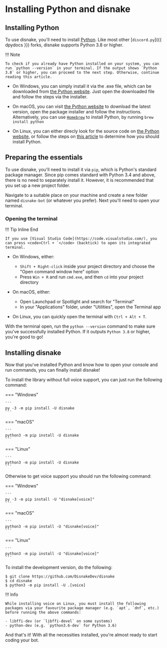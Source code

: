# Installing Python and disnake

## Installing Python

To use disnake, you'll need to install [Python][python]. Like most other [`discord.py`]({{ dpydocs }}) forks, disnake supports Python 3.8 or higher.

!!! Note

    To check if you already have Python installed on your system, you can run `python --version` in your terminal. If the output shows `Python 3.8` or higher, you can proceed to the next step. Otherwise, continue reading this article.

-   On Windows, you can simply install it via the .exe file, which can be downloaded from [the Python website][python]. Just open the downloaded file and follow the steps via the installer.

-   On macOS, you can visit [the Python website][python] to download the latest version, open the package installer and follow the instructions. Alternatively, you can use [`Homebrew`][brew] to install Python, by running `brew install python`

-   On Linux, you can either direcly look for the source code on [the Python website](https://www.python.org/downloads/source/), or follow the steps on [this article][opensource-linux] to determine how you should install Python.

## Preparing the essentials

To use disnake, you'll need to install it via `pip`, which is Python's standard package manager. Since pip comes standard with Python 3.4 and above, there is no need to separately install it. However, it is recommended that you set up a new project folder.

Navigate to a suitable place on your machine and create a new folder named `disnake-bot` (or whatever you prefer). Next you'll need to open your terminal.

### Opening the terminal

!!! Tip Inline End

    If you use [Visual Studio Code](https://code.visualstudio.com/), you can press <code>Ctrl + `</code> (backtick) to open its integrated terminal.

-   On Windows, either:

    -   `Shift + Right-click` inside your project directory and choose the "Open command window here" option
    -   Press `Win + R` and run `cmd.exe`, and then `cd` into your project directory

-   On macOS, either:

    -   Open Launchpad or Spotlight and search for "Terminal"
    -   In your "Applications" folder, under "Utilities", open the Terminal app

-   On Linux, you can quickly open the terminal with `Ctrl + Alt + T`.

With the terminal open, run the `python --version` command to make sure you've successfully installed Python. If it outputs `Python 3.8` or higher, you're good to go!

## Installing disnake

Now that you've installed Python and know how to open your console and run commands, you can finally install disnake!

To install the library without full voice support, you can just run the following command:

=== "Windows"

    ```
    py -3 -m pip install -U disnake
    ```

=== "macOS"

    ```
    python3 -m pip install -U disnake
    ```

=== "Linux"

    ```
    python3 -m pip install -U disnake
    ```

Otherwise to get voice support you should run the following command:

=== "Windows"

    ```
    py -3 -m pip install -U "disnake[voice]"
    ```

=== "macOS"

    ```
    python3 -m pip install -U "disnake[voice]"
    ```

=== "Linux"

    ```
    python3 -m pip install -U "disnake[voice]"
    ```

To install the development version, do the following:

```
$ git clone https://github.com/DisnakeDev/disnake
$ cd disnake
$ python3 -m pip install -U .[voice]
```

!!! Info

    While installing voice on Linux, you must install the following packages via your favourite package manager (e.g. `apt`, `dnf`, etc.) before running the above commands:

    - libffi-dev (or `libffi-devel` on some systems)
    - python-dev (e.g. `python3.6-dev` for Python 3.6)

And that's it! With all the necessities installed, you're almost ready to start coding your bot.

[python]: https://www.python.org/downloads/
[brew]: https://brew.sh/
[opensource-linux]: https://opensource.com/article/20/4/install-python-linux

